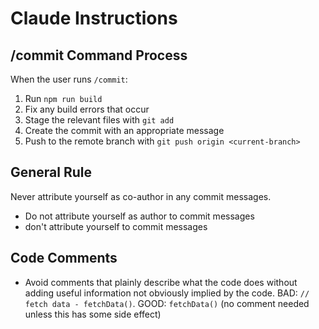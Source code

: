 # Claude Instructions

## /commit Command Process
When the user runs `/commit`:
1. Run `npm run build`
2. Fix any build errors that occur
3. Stage the relevant files with `git add`
4. Create the commit with an appropriate message
5. Push to the remote branch with `git push origin <current-branch>`

## General Rule
Never attribute yourself as co-author in any commit messages.

- Do not attribute yourself as author to commit messages
- don't attribute yourself to commit messages

## Code Comments
- Avoid comments that plainly describe what the code does without adding useful information not obviously implied by the code. BAD: `// fetch data - fetchData()`. GOOD: `fetchData()` (no comment needed unless this has some side effect)